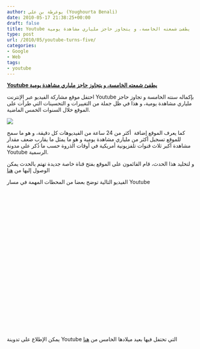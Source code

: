 ```yaml
---
author: يوغرطة بن علي (Youghourta Benali)
date: 2010-05-17 21:38:25+00:00
draft: false
title: Youtube يطفئ شمعته الخامسة، و يتجاوز حاجز ملياري مشاهدة يومية
type: post
url: /2010/05/youtube-turns-five/
categories:
- Google
- Web
tags:
- youtube
---
```


[**Youtube يطفئ شمعته الخامسة، و يتجاوز حاجز ملياري مشاهدة يومية**](https://www.it-scoop.com/2010/05/youtube-turns-five/)


احتفل موقع مشاركة الفيديو عبر الإنترنت Youtube بإكماله سنته الخامسة و تجاوز حاجز ملياري مشاهدة يومية، و هذا في ظل جملة من التغييرات و التحسينات التي طرأت على الموقع خلال السنوات الخمس الماضية.

[![](https://www.it-scoop.com/wp-content/uploads/2010/03/youtube-logo.jpg)
](https://www.it-scoop.com/2010/05/youtube-turns-five/)

كما يعرف الموقع إضافة  أكثر من 24 ساعة من الفيديوهات كل دقيقة، و هو ما سمح للموقع تسجيل أكثر من ملياري مشاهدة يومية و هو ما يمثل ما يقارب ضعف مقدار مشاهدة أكبر ثلاث قنوات تلفزيونية أمريكية في أوقات الذروة حسب ما ذُكر على مدونة Youtube الرسمية.

و لتخليد هذا الحدث، قام القائمون على الموقع بفتح قناة خاصة جديدة تهتم بالحدث يمكن الوصول إليها من [هنا](http://www.youtube.com/user/FiveYear)

الفيديو التالية توضح بعضا من المحطات المهمة في مسار Youtube

<object classid="clsid:d27cdb6e-ae6d-11cf-96b8-444553540000" width="640" codebase="http://download.macromedia.com/pub/shockwave/cabs/flash/swflash.cab#version=6,0,40,0" height="385"><embed src="http://www.youtube.com/v/Tlmho7SY-ic&hl=fr_FR&fs=1&" allowscriptaccess="always" height="385" width="640" allowfullscreen="true" type="application/x-shockwave-flash"></embed></object>
يمكن الإطلاع على تدوينة Youtube التي تحتفل فيها بعيد ميلادها الخامس من [هنا](http://youtube-global.blogspot.com/2010/05/at-five-years-two-billion-views-per-day.html)
